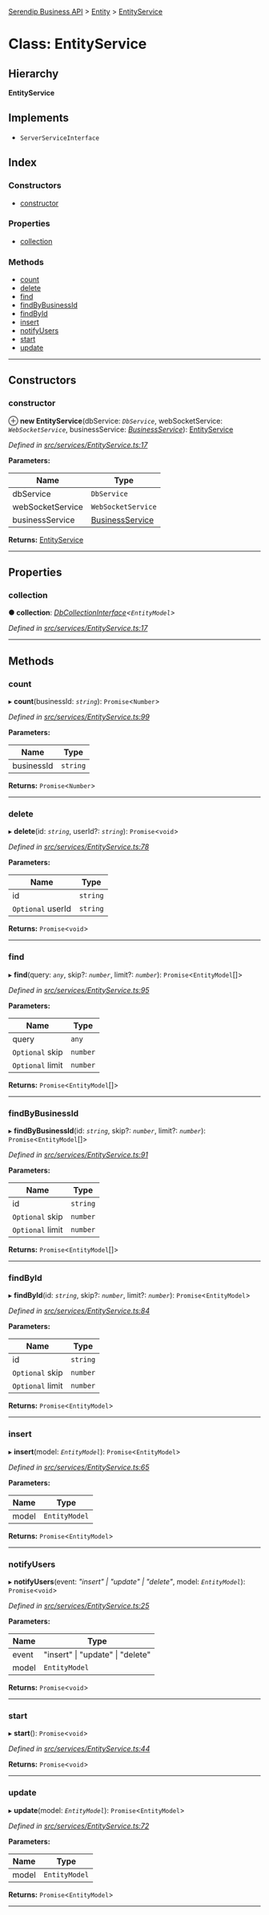 [Serendip Business API](../README.md) > [Entity](../modules/entity.md) > [EntityService](../classes/entity.entityservice.md)

# Class: EntityService

## Hierarchy

**EntityService**

## Implements

* `ServerServiceInterface`

## Index

### Constructors

* [constructor](entity.entityservice.md#constructor)

### Properties

* [collection](entity.entityservice.md#collection)

### Methods

* [count](entity.entityservice.md#count)
* [delete](entity.entityservice.md#delete)
* [find](entity.entityservice.md#find)
* [findByBusinessId](entity.entityservice.md#findbybusinessid)
* [findById](entity.entityservice.md#findbyid)
* [insert](entity.entityservice.md#insert)
* [notifyUsers](entity.entityservice.md#notifyusers)
* [start](entity.entityservice.md#start)
* [update](entity.entityservice.md#update)

---

## Constructors

<a id="constructor"></a>

###  constructor

⊕ **new EntityService**(dbService: *`DbService`*, webSocketService: *`WebSocketService`*, businessService: *[BusinessService](business.businessservice.md)*): [EntityService](entity.entityservice.md)

*Defined in [src/services/EntityService.ts:17](https://github.com/serendip-agency/serendip-business-api/blob/069e2af/src/services/EntityService.ts#L17)*

**Parameters:**

| Name | Type |
| ------ | ------ |
| dbService | `DbService` |
| webSocketService | `WebSocketService` |
| businessService | [BusinessService](business.businessservice.md) |

**Returns:** [EntityService](entity.entityservice.md)

___

## Properties

<a id="collection"></a>

###  collection

**● collection**: *[DbCollectionInterface](../interfaces/db.dbcollectioninterface.md)<`EntityModel`>*

*Defined in [src/services/EntityService.ts:17](https://github.com/serendip-agency/serendip-business-api/blob/069e2af/src/services/EntityService.ts#L17)*

___

## Methods

<a id="count"></a>

###  count

▸ **count**(businessId: *`string`*): `Promise`<`Number`>

*Defined in [src/services/EntityService.ts:99](https://github.com/serendip-agency/serendip-business-api/blob/069e2af/src/services/EntityService.ts#L99)*

**Parameters:**

| Name | Type |
| ------ | ------ |
| businessId | `string` |

**Returns:** `Promise`<`Number`>

___
<a id="delete"></a>

###  delete

▸ **delete**(id: *`string`*, userId?: *`string`*): `Promise`<`void`>

*Defined in [src/services/EntityService.ts:78](https://github.com/serendip-agency/serendip-business-api/blob/069e2af/src/services/EntityService.ts#L78)*

**Parameters:**

| Name | Type |
| ------ | ------ |
| id | `string` |
| `Optional` userId | `string` |

**Returns:** `Promise`<`void`>

___
<a id="find"></a>

###  find

▸ **find**(query: *`any`*, skip?: *`number`*, limit?: *`number`*): `Promise`<`EntityModel`[]>

*Defined in [src/services/EntityService.ts:95](https://github.com/serendip-agency/serendip-business-api/blob/069e2af/src/services/EntityService.ts#L95)*

**Parameters:**

| Name | Type |
| ------ | ------ |
| query | `any` |
| `Optional` skip | `number` |
| `Optional` limit | `number` |

**Returns:** `Promise`<`EntityModel`[]>

___
<a id="findbybusinessid"></a>

###  findByBusinessId

▸ **findByBusinessId**(id: *`string`*, skip?: *`number`*, limit?: *`number`*): `Promise`<`EntityModel`[]>

*Defined in [src/services/EntityService.ts:91](https://github.com/serendip-agency/serendip-business-api/blob/069e2af/src/services/EntityService.ts#L91)*

**Parameters:**

| Name | Type |
| ------ | ------ |
| id | `string` |
| `Optional` skip | `number` |
| `Optional` limit | `number` |

**Returns:** `Promise`<`EntityModel`[]>

___
<a id="findbyid"></a>

###  findById

▸ **findById**(id: *`string`*, skip?: *`number`*, limit?: *`number`*): `Promise`<`EntityModel`>

*Defined in [src/services/EntityService.ts:84](https://github.com/serendip-agency/serendip-business-api/blob/069e2af/src/services/EntityService.ts#L84)*

**Parameters:**

| Name | Type |
| ------ | ------ |
| id | `string` |
| `Optional` skip | `number` |
| `Optional` limit | `number` |

**Returns:** `Promise`<`EntityModel`>

___
<a id="insert"></a>

###  insert

▸ **insert**(model: *`EntityModel`*): `Promise`<`EntityModel`>

*Defined in [src/services/EntityService.ts:65](https://github.com/serendip-agency/serendip-business-api/blob/069e2af/src/services/EntityService.ts#L65)*

**Parameters:**

| Name | Type |
| ------ | ------ |
| model | `EntityModel` |

**Returns:** `Promise`<`EntityModel`>

___
<a id="notifyusers"></a>

###  notifyUsers

▸ **notifyUsers**(event: *"insert" \| "update" \| "delete"*, model: *`EntityModel`*): `Promise`<`void`>

*Defined in [src/services/EntityService.ts:25](https://github.com/serendip-agency/serendip-business-api/blob/069e2af/src/services/EntityService.ts#L25)*

**Parameters:**

| Name | Type |
| ------ | ------ |
| event | "insert" \| "update" \| "delete" |
| model | `EntityModel` |

**Returns:** `Promise`<`void`>

___
<a id="start"></a>

###  start

▸ **start**(): `Promise`<`void`>

*Defined in [src/services/EntityService.ts:44](https://github.com/serendip-agency/serendip-business-api/blob/069e2af/src/services/EntityService.ts#L44)*

**Returns:** `Promise`<`void`>

___
<a id="update"></a>

###  update

▸ **update**(model: *`EntityModel`*): `Promise`<`EntityModel`>

*Defined in [src/services/EntityService.ts:72](https://github.com/serendip-agency/serendip-business-api/blob/069e2af/src/services/EntityService.ts#L72)*

**Parameters:**

| Name | Type |
| ------ | ------ |
| model | `EntityModel` |

**Returns:** `Promise`<`EntityModel`>

___

